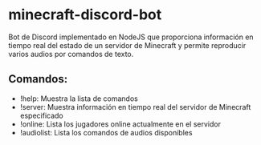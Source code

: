 # minecraft-discord-bot
Bot de Discord implementado en NodeJS que proporciona información en tiempo real del estado de un servidor de Minecraft y permite reproducir varios audios por comandos de texto.

## Comandos:

- !help: Muestra la lista de comandos
- !server: Muestra información en tiempo real del servidor de Minecraft especificado
- !online: Lista los jugadores online actualmente en el servidor
- !audiolist: Lista los comandos de audios disponibles
